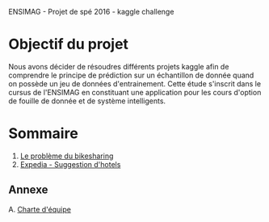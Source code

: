 ENSIMAG - Projet de spé 2016 - kaggle challenge

# Objectif du projet

Nous avons décider de résoudres différents projets kaggle afin de comprendre le principe de prédiction sur un échantillon de donnée quand on possède un jeu de données d'entrainement. Cette étude s'inscrit dans le cursus de l'ENSIMAG en constituant une application pour les cours d'option de fouille de donnée et de système intelligents.

# Sommaire

1. [Le problème du bikesharing](docs/bikesharing_sommaire.md)
2. [Expedia - Suggestion d'hotels](docs/expedia_sommaire.md)

## Annexe

A. [Charte d'équipe](Charte_dequipe.md)
